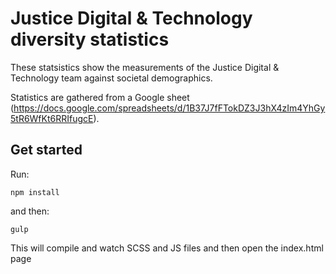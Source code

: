 # Justice Digital & Technology diversity statistics

These statsistics show the measurements of the Justice Digital & Technology team against societal demographics.

Statistics are gathered from a Google sheet (https://docs.google.com/spreadsheets/d/1B37J7fFTokDZ3J3hX4zIm4YhGy5tR6WfKt6RRIfugcE).

## Get started

Run:

    npm install

and then:

    gulp

This will compile and watch SCSS and JS files and then open the index.html page